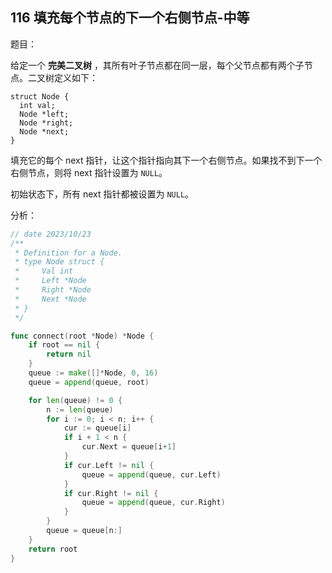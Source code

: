 ## 116 填充每个节点的下一个右侧节点-中等

题目：

给定一个 **完美二叉树** ，其所有叶子节点都在同一层，每个父节点都有两个子节点。二叉树定义如下：

```
struct Node {
  int val;
  Node *left;
  Node *right;
  Node *next;
}
```

填充它的每个 next 指针，让这个指针指向其下一个右侧节点。如果找不到下一个右侧节点，则将 next 指针设置为 `NULL`。

初始状态下，所有 next 指针都被设置为 `NULL`。



分析：


```go
// date 2023/10/23
/**
 * Definition for a Node.
 * type Node struct {
 *     Val int
 *     Left *Node
 *     Right *Node
 *     Next *Node
 * }
 */

func connect(root *Node) *Node {
    if root == nil {
        return nil
    }
	queue := make([]*Node, 0, 16)
    queue = append(queue, root)

    for len(queue) != 0 {
        n := len(queue)
        for i := 0; i < n; i++ {
            cur := queue[i]
            if i + 1 < n {
                cur.Next = queue[i+1]
            }
            if cur.Left != nil {
                queue = append(queue, cur.Left)
            }
            if cur.Right != nil {
                queue = append(queue, cur.Right)
            }
        }
        queue = queue[n:]
    }
    return root
}
```
